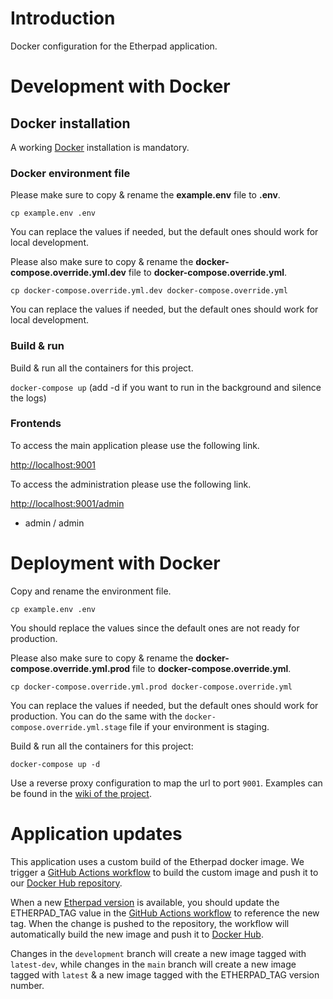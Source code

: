 # Introduction

Docker configuration for the Etherpad application.

# Development with Docker

## Docker installation

A working [Docker](https://docs.docker.com/engine/install/) installation is mandatory.

### Docker environment file

Please make sure to copy & rename the **example.env** file to **.env**.

``cp example.env .env``

You can replace the values if needed, but the default ones should work for local development.

Please also make sure to copy & rename the **docker-compose.override.yml.dev** file to **docker-compose.override.yml**.

`cp docker-compose.override.yml.dev docker-compose.override.yml`

You can replace the values if needed, but the default ones should work for local development.

### Build & run

Build & run all the containers for this project.

``docker-compose up`` (add -d if you want to run in the background and silence the logs)

### Frontends

To access the main application please use the following link.

[http://localhost:9001](http://localhost:9001)

To access the administration please use the following link.

[http://localhost:9001/admin](http://localhost:9001/admin)

+ admin / admin

# Deployment with Docker

Copy and rename the environment file.

``cp example.env .env``

You should replace the values since the default ones are not ready for production.

Please also make sure to copy & rename the **docker-compose.override.yml.prod** file to **docker-compose.override.yml**.

`cp docker-compose.override.yml.prod docker-compose.override.yml`

You can replace the values if needed, but the default ones should work for production. You can do the same with the `docker-compose.override.yml.stage` file if your environment is staging.

Build & run all the containers for this project:

`docker-compose up -d`

Use a reverse proxy configuration to map the url to port `9001`. Examples can be found in the [wiki of the project](https://github.com/ether/etherpad-lite/wiki/How-to-put-Etherpad-Lite-behind-a-reverse-Proxy).

# Application updates

This application uses a custom build of the Etherpad docker image. We trigger a [GitHub Actions workflow](https://github.com/unil-lettres/etherpad/blob/main/.github/workflows/docker.yml) to build the custom image and push it to our [Docker Hub repository](https://hub.docker.com/repository/docker/unillett/etherpad/general).

When a new [Etherpad version](https://github.com/ether/etherpad-lite/tags) is available, you should update the ETHERPAD_TAG value in the [GitHub Actions workflow](https://github.com/unil-lettres/etherpad/blob/main/.github/workflows/docker.yml) to reference the new tag. When the change is pushed to the repository, the workflow will automatically build the new image and push it to [Docker Hub](https://hub.docker.com/repository/docker/unillett/etherpad/general).

Changes in the `development` branch will create a new image tagged with `latest-dev`, while changes in the `main` branch will create a new image tagged with `latest` & a new image tagged with the ETHERPAD_TAG version number.

